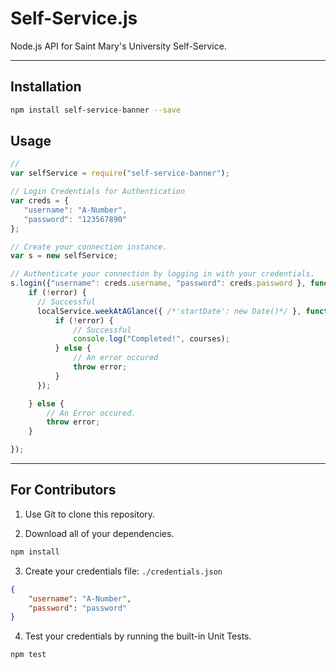 Self-Service.js
===============

Node.js API for Saint Mary's University Self-Service.

-----

## Installation

```bash
npm install self-service-banner --save
```

## Usage

```javascript
//
var selfService = require("self-service-banner");

// Login Credentials for Authentication
var creds = {
   "username": "A-Number",
   "password": "123567890"
};

// Create your connection instance.
var s = new selfService;

// Authenticate your connection by logging in with your credentials.
s.login({"username": creds.username, "password": creds.password }, function(error, response, localService) {
    if (!error) {
      // Successful
      localService.weekAtAGlance({ /*'startDate': new Date()*/ }, function(error, response, courses) {
          if (!error) {
              // Successful
              console.log("Completed!", courses);
          } else {
              // An error occured
              throw error;
          }
      });

    } else {
        // An Error occured.
        throw error;
    }

});


```

-----

## For Contributors

1) Use Git to clone this repository.

2) Download all of your dependencies.

```bash
npm install
```

3) Create your credentials file: `./credentials.json`

```json
{
    "username": "A-Number",
    "password": "password"
}
```

4) Test your credentials by running the built-in Unit Tests.

```bash
npm test
```
